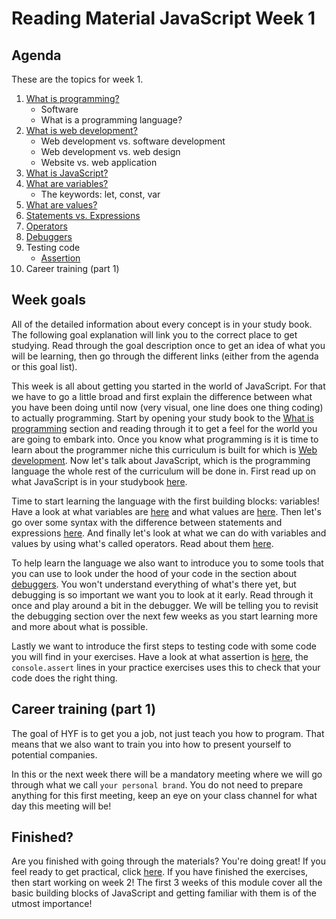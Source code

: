 # Reading Material JavaScript Week 1

## Agenda

These are the topics for week 1.

1. [What is programming?](https://study.hackyourfuture.net/#/programming/README)
   - Software
   - What is a programming language?
2. [What is web development?](https://study.hackyourfuture.net/#/the-internet/web-development)
   - Web development vs. software development
   - Web development vs. web design
   - Website vs. web application
3. [What is JavaScript?](https://study.hackyourfuture.net/#/javascript/README)
4. [What are variables?](https://study.hackyourfuture.net/#/javascript/variables)
   - The keywords: let, const, var
5. [What are values?](https://study.hackyourfuture.net/#/javascript/values)
6. [Statements vs. Expressions](https://study.hackyourfuture.net/#/javascript/statements-vs-expressions)
7. [Operators](https://study.hackyourfuture.net/#/javascript/operators)
8. [Debuggers](https://study.hackyourfuture.net/#/tools/debuggers)
9. Testing code
   - [Assertion](https://study.hackyourfuture.net/#/testing/assertion)
10. Career training (part 1)

## Week goals
All of the detailed information about every concept is in your study book. The following goal explanation will link you to the correct place to get studying. Read through the goal description once to get an idea of what you will be learning, then go through the different links (either from the agenda or this goal list).

This week is all about getting you started in the world of JavaScript. For that we have to go a little broad and first explain the difference between what you have been doing until now (very visual, one line does one thing coding) to actually programming. Start by opening your study book to the [What is programming](https://study.hackyourfuture.net/#/programming/README) section and reading through it to get a feel for the world you are going to embark into. Once you know what programming is it is time to learn about the programmer niche this curriculum is built for which is [Web development](https://study.hackyourfuture.net/#/the-internet/web-development). Now let's talk about JavaScript, which is the programming language the whole rest of the curriculum will be done in. First read up on what JavaScript is in your studybook [here](https://study.hackyourfuture.net/#/javascript/README).

Time to start learning the language with the first building blocks: variables! Have a look at what variables are [here](https://study.hackyourfuture.net/#/javascript/variables) and what values are [here](https://study.hackyourfuture.net/#/javascript/values). Then let's go over some syntax with the difference between statements and expressions [here](https://study.hackyourfuture.net/#/javascript/statements-vs-expressions). And finally let's look at what we can do with variables and values by using what's called operators. Read about them [here](https://study.hackyourfuture.net/#/javascript/operators).

To help learn the language we also want to introduce you to some tools that you can use to look under the hood of your code in the section about [debuggers](https://study.hackyourfuture.net/#/tools/debuggers). You won't understand everything of what's there yet, but debugging is so important we want you to look at it early. Read through it once and play around a bit in the debugger. We will be telling you to revisit the debugging section over the next few weeks as you start learning more and more about what is possible. 

Lastly we want to introduce the first steps to testing code with some code you will find in your exercises. Have a look at what assertion is [here](https://study.hackyourfuture.net/#/testing/assertion), the `console.assert` lines in your practice exercises uses this to check that your code does the right thing.

## Career training (part 1)
The goal of HYF is to get you a job, not just teach you how to program. That means that we also want to train you into how to present yourself to potential companies.

In this or the next week there will be a mandatory meeting where we will go through what we call `your personal brand`. You do not need to prepare anything for this first meeting, keep an eye on your class channel for what day this meeting will be!

## Finished?

Are you finished with going through the materials? You're doing great! If you feel ready to get practical, click [here](./MAKEME.md). If you have finished the exercises, then start working on week 2! The first 3 weeks of this module cover all the basic building blocks of JavaScript and getting familiar with them is of the utmost importance!

